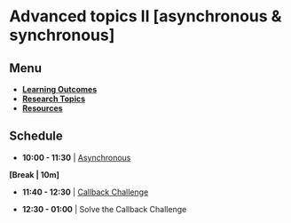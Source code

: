 # Advanced topics II [asynchronous & synchronous]

## Menu

- **[Learning Outcomes](./learning-outcomes.md)**
- **[Research Topics](./research-topics.md)**
- **[Resources](./resources.md)**

## Schedule

- **10:00 - 11:30** | [Asynchronous](./Asynchronicity.md)

**[Break | 10m]**

- **11:40 - 12:30** | [Callback Challenge](./Callback-Challenge/README.md)

- **12:30 - 01:00** | Solve the Callback Challenge
